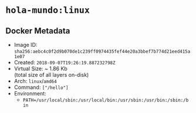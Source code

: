 # `hola-mundo:linux`

## Docker Metadata

- Image ID: `sha256:aebc4c0f2d9b070de1c239ff0974435fef44e20a3bbef7b774d21eed415a1e07`
- Created: `2018-09-07T19:26:19.887232798Z`
- Virtual Size: ~ 1.86 Kb  
  (total size of all layers on-disk)
- Arch: `linux`/`amd64`
- Command: `["/hello"]`
- Environment:
  - `PATH=/usr/local/sbin:/usr/local/bin:/usr/sbin:/usr/bin:/sbin:/bin`
